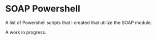 # SOAP Powershell

A list of Powershell scripts that I created that utilize the SOAP module. 

A work in progress.
